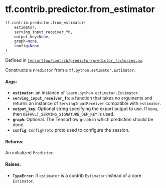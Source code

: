 <div itemscope itemtype="http://developers.google.com/ReferenceObject">
<meta itemprop="name" content="tf.contrib.predictor.from_estimator" />
<meta itemprop="path" content="Stable" />
</div>

# tf.contrib.predictor.from_estimator

``` python
tf.contrib.predictor.from_estimator(
    estimator,
    serving_input_receiver_fn,
    output_key=None,
    graph=None,
    config=None
)
```



Defined in [`tensorflow/contrib/predictor/predictor_factories.py`](https://www.tensorflow.org/code/tensorflow/contrib/predictor/predictor_factories.py).

Constructs a `Predictor` from a `tf.python.estimator.Estimator`.

#### Args:

* <b>`estimator`</b>: an instance of `learn.python.estimator.Estimator`.
* <b>`serving_input_receiver_fn`</b>: a function that takes no arguments and returns
    an instance of `ServingInputReceiver` compatible with `estimator`.
* <b>`output_key`</b>: Optional string specifying the export output to use. If
    `None`, then `DEFAULT_SERVING_SIGNATURE_DEF_KEY` is used.
* <b>`graph`</b>: Optional. The Tensorflow `graph` in which prediction should be
    done.
* <b>`config`</b>: `ConfigProto` proto used to configure the session.


#### Returns:

An initialized `Predictor`.


#### Raises:

* <b>`TypeError`</b>: if `estimator` is a contrib `Estimator` instead of a core
    `Estimator`.
